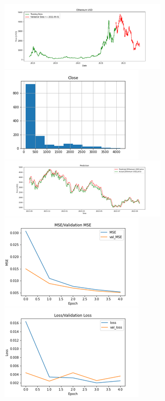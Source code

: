 ![](https://github.com/rahul2805/ML-based-stock-price-prediction/raw/master/ETH-USD_20220918_1f255e313c6e1f4c9488ae0c886b766c/Ethereum%20USD_price.png)
![](https://github.com/rahul2805/ML-based-stock-price-prediction/raw/master/ETH-USD_20220918_1f255e313c6e1f4c9488ae0c886b766c/Ethereum%20USD_hist.png)
![](https://github.com/rahul2805/ML-based-stock-price-prediction/raw/master/ETH-USD_20220918_1f255e313c6e1f4c9488ae0c886b766c/Ethereum%20USD_prediction.png)
![](https://github.com/rahul2805/ML-based-stock-price-prediction/raw/master/ETH-USD_20220918_1f255e313c6e1f4c9488ae0c886b766c/MSE.png)
![](https://github.com/rahul2805/ML-based-stock-price-prediction/raw/master/ETH-USD_20220918_1f255e313c6e1f4c9488ae0c886b766c/loss.png)
